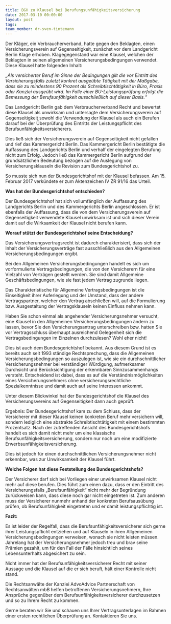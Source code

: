 ```yaml
---
title: BGH zu Klausel bei Berufungsunfähigkeitsversicherung
date: 2017-03-10 00:00:00
layout: post
tags:
team_member: dr-sven-tintemann
---
```



Der Kl&auml;ger, ein Verbraucherverband, hatte gegen den Beklagten, einen Versicherungsverein auf Gegenseitigkeit, zun&auml;chst vor dem Landgericht Berlin Klage erhoben. Klagegegenstand war eine Klausel, welchen der Beklagten in seinen allgemeinen Versicherungsbedingungen verwendet. Diese Klausel hatte folgenden Inhalt:

*„Als versicherter Beruf im Sinne der Bedingungen gilt die vor Eintritt des Versicherungsfalls zuletzt konkret ausge&uuml;bte T&auml;tigkeit mit der Ma&szlig;gabe, dass sie zu mindestens 90 Prozent als Schreibtischt&auml;tigkeit in B&uuml;ro, Praxis oder Kanzlei ausge&uuml;bt wird. Im Falle einer BU-Leistungspr&uuml;fung erfolgt die Bemessung der Berufsunf&auml;higkeit ausschlie&szlig;lich auf dieser Basis.“*

Das Landgericht Berlin gab dem Verbraucherverband Recht und bewertet diese Klausel als unwirksam und untersagte dem Versicherungsverein auf Gegenseitigkeit sowohl die Verwendung der Klausel als auch ein Berufen darauf bei der &Uuml;berpr&uuml;fung des Eintritts der Leistungspflicht des Berufsunf&auml;higkeitsversicherers.

Dies lie&szlig; sich der Versicherungsverein auf Gegenseitigkeit nicht gefallen und rief das Kammergericht Berlin. Das Kammergericht Berlin best&auml;tigte die Auffassung des Landgerichts Berlin und verhalf der eingelegten Berufung nicht zum Erfolg. Jedoch lie&szlig; das Kammergericht Berlin aufgrund der grunds&auml;tzlichen Bedeutung bezogen auf die Auslegung von Versicherungsklauseln die Revision zum Bundesgerichtshof zu.

So musste sich nun der Bundesgerichtshof mit der Klausel befassen. Am 15. Februar 2017 verk&uuml;ndete er zum Aktenzeichen IV ZR 91/16 das Urteil.

**Was hat der Bundesgerichtshof entschieden?**

Der Bundesgerichtshof hat sich vollumf&auml;nglich der Auffassung des Landgerichts Berlin und des Kammergerichts Berlin angeschlossen. Er ist ebenfalls der Auffassung, dass die von dem Versicherungsverein auf Gegenseitigkeit verwendete Klausel unwirksam ist und sich dieser Verein damit auf die Wirksamkeit der Klausel nicht berufen kann.

**Worauf st&uuml;tzt der Bundesgerichtshof seine Entscheidung?**

Das Versicherungsvertragsrecht ist dadurch charakterisiert, dass sich der Inhalt der Versicherungsvertr&auml;ge fast ausschlie&szlig;lich aus den Allgemeinen Versicherungsbedingungen ergibt.

Bei den Allgemeinen Versicherungsbedingungen handelt es sich um vorformulierte Vertragsbedingungen, die von den Versicherern f&uuml;r eine Vielzahl von Vertr&auml;gen gestellt werden. Sie sind damit Allgemeine Gesch&auml;ftsbedingungen, wie sie fast jedem Vertrag zugrunde liegen.

Das Charakteristische f&uuml;r Allgemeine Vertragsbedingungen ist die Einseitigkeit ihrer Auferlegung und der Umstand, dass der andere Vertragspartner, welcher den Vertrag abschlie&szlig;en will, auf die Formulierung bzw. Ausgestaltung der Vertragsklauseln keinen Einfluss nehmen kann.

Haben Sie schon einmal als angehender Versicherungsnehmer versucht, eine Klausel in den Allgemeinen Versicherungsbedingungen &auml;ndern zu lassen, bevor Sie den Versicherungsantrag unterschreiben bzw. hatten Sie vor Vertragsschluss &uuml;berhaupt ausreichend Gelegenheit sich die Vertragsbedingungen im Einzelnen durchzulesen? Wohl eher nicht!

Dies ist auch dem Bundesgerichtshof bekannt. Aus diesem Grund ist es bereits auch seit 1993 st&auml;ndige Rechtsprechung, dass die Allgemeinen Versicherungsbedingungen so auszulegen ist, wie sie ein durchschnittlicher Versicherungsnehmer bei verst&auml;ndiger W&uuml;rdigung, aufmerksamer Durchsicht und Ber&uuml;cksichtigung der erkennbaren Sinnzusammenhangs versteht. Entscheidend ist dabei, dass es auf die Verst&auml;ndnism&ouml;glichkeiten eines Versicherungsnehmers ohne versicherungsrechtliche Spezialkenntnisse und damit auch auf seine Interessen ankommt.

Unter diesem Blickwinkel hat der Bundesgerichtshof die Klausel des Versicherungsvereins auf Gegenseitigkeit dann auch gepr&uuml;ft.

Ergebnis: Der Bundesgerichtshof kam zu dem Schluss, dass der Versicherer mit dieser Klausel keinen konkreten Beruf mehr versichern will, sondern lediglich eine abstrakte Schreibtischt&auml;tigkeit mit einem bestimmten Prozentsatz. Nach der zutreffenden Ansicht des Bundesgerichtshofs handelt es sich damit nicht mehr um eine klassische Berufsunf&auml;higkeitsversicherung, sondern nur noch um eine modifizierte Erwerbsunf&auml;higkeitsversicherung.

Dies ist jedoch f&uuml;r einen durchschnittlichen Versicherungsnehmer nicht erkennbar, was zur Unwirksamkeit der Klausel f&uuml;hrt.

**Welche Folgen hat diese Feststellung des Bundesgerichtshofs?**

Der Versicherer darf sich bei Vorliegen einer unwirksamen Klausel nicht mehr auf diese berufen. Dies f&uuml;hrt zum einen dazu, dass er den Eintritt des Versicherungsfalls „Berufsunf&auml;higkeit“ nicht mehr der Begr&uuml;ndung zur&uuml;ckweisen kann, dass diese noch gar nicht eingetreten ist. Zum anderen muss der Versicherer nunmehr anhand der konkreten Berufsaus&uuml;bung pr&uuml;fen, ob Berufsunf&auml;higkeit eingetreten und er damit leistungspflichtig ist.

**Fazit:**

Es ist leider der Regelfall, dass die Berufsunf&auml;higkeitsversicherer sich gerne ihrer Leistungspflicht entziehen und auf Klauseln in ihren Allgemeinen Versicherungsbedingungen verweisen, wonach sie nicht leisten m&uuml;ssen. Jahrelang hat der Versicherungsnehmer jedoch treu und brav seine Pr&auml;mien gezahlt, um f&uuml;r den Fall der F&auml;lle hinsichtlich seines Lebensunterhalts abgesichert zu sein.

Nicht immer hat der Berufsunf&auml;higkeitsversicherer Recht mit seiner Aussage und die Klausel auf die er sich beruft, h&auml;lt einer Kontrolle nicht stand.

Die Rechtsanw&auml;lte der Kanzlei AdvoAdvice Partnerschaft von Rechtsanw&auml;lten mbB helfen betroffenen Versicherungsnehmern, Ihre Anspr&uuml;che gegen&uuml;ber dem Berufsunf&auml;higkeitsversicherer durchzusetzen und so zu Ihrem Recht zu kommen.

Gerne beraten wir Sie und schauen uns Ihrer Vertragsunterlagen im Rahmen einer ersten rechtlichen &Uuml;berpr&uuml;fung an. Kontaktieren Sie uns.